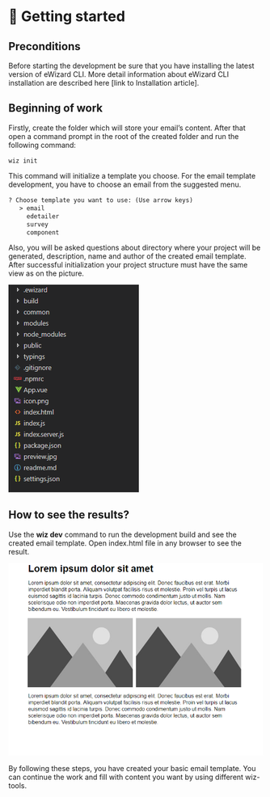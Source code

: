 # :email: Getting started

## Preconditions

Before starting the development be sure that you have installing the latest version of eWizard CLI. More detail information about eWizard CLI installation are described here [link to Installation article].  

## Beginning of work

Firstly, create the folder which will store your email’s content. After that open a command prompt in the root of the created folder and run the following command: 
```
wiz init
```
This command will initialize a template you choose. For the email template development, you have to choose an email from the suggested menu. 
``` {2}
? Choose template you want to use: (Use arrow keys)
   > email
     edetailer
     survey
     component
```
Also, you will be asked questions about directory where your project will be generated, description, name and author of the created email template. After successful initialization your project structure must have the same view as on the picture. 

![There are some problems with downloading of this image.](../../media/images/folderStructure.png)

## How to see the results?

Use the **wiz dev** command to run the development build and see the created email template. Open index.html file in any browser to see the result.

![There are some problems with downloading of this image.](../../media/images/emailResult.png)

By following these steps, you have created your basic email template. You can continue the work and fill with content you want by using different wiz-tools. 